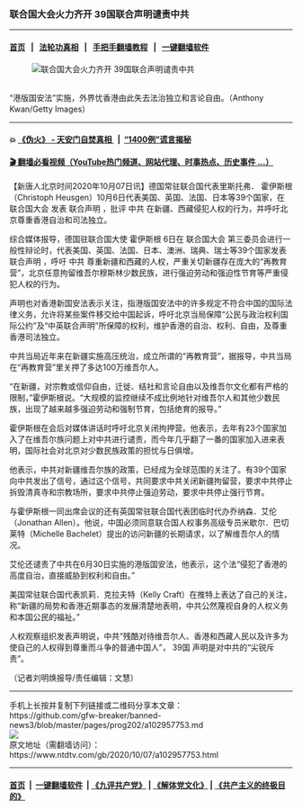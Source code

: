 ### 联合国大会火力齐开 39国联合声明谴责中共
------------------------

#### [首页](https://github.com/gfw-breaker/banned-news3/blob/master/README.md) &nbsp;&nbsp;|&nbsp;&nbsp; [法轮功真相](https://github.com/begood0513/basic/blob/master/README.md)  &nbsp;&nbsp;|&nbsp;&nbsp; [手把手翻墙教程](https://github.com/gfw-breaker/guides/wiki)  &nbsp;&nbsp;|&nbsp;&nbsp; [一键翻墙软件](https://github.com/gfw-breaker/nogfw/blob/master/README.md)  



<div><div class="featured_image">
 <figure>
  <img alt="联合国大会火力齐开 39国联合声明谴责中共" src="https://i.ntdtv.com/assets/uploads/2020/10/113-800x450.jpg"/>
 </figure><br/>
 <span class="caption">
  “港版国安法”实施，外界忧香港由此失去法治独立和言论自由。（Anthony Kwan/Getty Images）
 </span>
</div>
</div><hr/>

#### 💥 [《伪火》 - 天安门自焚真相 ](http://158.247.195.190:10000/videos/blog/weihuo.html)&nbsp; |&nbsp; [“1400例”谎言揭秘  ](http://158.247.195.190:10000/videos/blog/jiexi1400.html)

#### [ 🎬  翻墙必看视频（YouTube热门频道、网站代理、时事热点、历史事件 ...）](https://github.com/gfw-breaker/links/blob/master/banned.md)

<div><div class="post_content" itemprop="articleBody">
 <p>
  【新唐人北京时间2020年10月07日讯】德国常驻联合国代表里斯托弗．
  <ok href="https://www.ntdtv.com/gb/霍伊斯根.htm">
   霍伊斯根
  </ok>
  （Christoph Heusgen）10月6日代表美国、英国、法国、日本等39个国家，在
  <ok href="https://www.ntdtv.com/gb/联合国大会.htm">
   联合国大会
  </ok>
  发表
  <ok href="https://www.ntdtv.com/gb/联合声明.htm">
   联合声明
  </ok>
  ，批评
  <ok href="https://www.ntdtv.com/gb/中共.htm">
   中共
  </ok>
  在新疆、西藏侵犯人权的行为，并呼吁北京尊重香港自治和司法独立。
 </p>
 <p>
  综合媒体报导，德国驻联合国大使
  <ok href="https://www.ntdtv.com/gb/霍伊斯根.htm">
   霍伊斯根
  </ok>
  6日在
  <ok href="https://www.ntdtv.com/gb/联合国大会.htm">
   联合国大会
  </ok>
  第三委员会进行一般性辩论时，代表美国、英国、法国、日本、澳洲、瑞典、瑞士等39个国家发表
  <ok href="https://www.ntdtv.com/gb/联合声明.htm">
   联合声明
  </ok>
  ，呼吁
  <ok href="https://www.ntdtv.com/gb/中共.htm">
   中共
  </ok>
  尊重新疆和西藏的人权，严重关切新疆存在庞大的“再教育营”，北京任意拘留维吾尔穆斯林少数民族，进行强迫劳动和强迫性节育等严重侵犯人权的行为。
 </p>
 <p>
  声明也对香港新国安法表示关注，指港版国安法中的许多规定不符合中国的国际法律义务，允许将某些案件移交给中国起诉，呼吁北京当局保障“公民与政治权利国际公约”及“中英联合声明”所保障的权利，维护香港的自治、权利、自由，及尊重香港司法独立。
 </p>
 <p>
  中共当局近年来在新疆实施高压统治，成立所谓的“再教育营”，据报导，中共当局在“再教育营”里关押了多达100万维吾尔人。
 </p>
 <p>
  “在新疆，对宗教或信仰自由，迁徙、结社和言论自由以及维吾尔文化都有严格的限制，”霍伊斯根说。“大规模的监控继续不成比例地针对维吾尔人和其他少数民族，出现了越来越多强迫劳动和强制节育，包括绝育的报导。”
 </p>
 <p>
  霍伊斯根在会后对媒体讲话时呼吁北京关闭拘押营。他表示，去年有23个国家加入了在维吾尔族问题上对中共进行谴责，而今年几乎翻了一番的国家加入进来表明，国际社会对北京对少数民族政策的担忧与日俱增。
 </p>
 <p>
  他表示，中共对新疆维吾尔族的政策，已经成为全球范围的关注了。有39个国家向中共发出了信号，通过这个信号，共同要求中共关闭新疆拘留营，要求中共停止拆毁清真寺和宗教场所，要求中共停止强迫劳动，要求中共停止强行节育。
 </p>
 <p>
  与霍伊斯根一同出席会议的还有英国常驻联合国代表团临时代办乔纳森．艾伦（Jonathan Allen）。他说，中国必须同意联合国人权事务高级专员米歇尔．巴切莱特（Michelle Bachelet）提出的访问新疆的长期请求，以了解维吾尔人的情况。
 </p>
 <p>
  艾伦还谴责了中共在6月30日实施的港版国安法，他表示，这个法“侵犯了香港的高度自治，直接威胁到权利和自由。”
 </p>
 <p>
  美国常驻联合国代表凯莉．克拉夫特（Kelly Craft）在推特上表达了自己的关注，称“新疆的局势和香港近期事态的发展清楚地表明，中共公然蔑视自身的人权义务和本国公民的福祉。”
 </p>
 <p>
  人权观察组织发表声明说，中共“残酷对待维吾尔人、香港和西藏人民以及许多为使自己的人权得到尊重而斗争的普通中国人”，
  <ok href="https://www.ntdtv.com/gb/39国.htm">
   39国
  </ok>
  声明是对中共的“尖锐斥责”。
 </p>
 <p>
  （记者刘明焕报导/责任编辑：文慧）
 </p>
 <div class="single_ad">
 </div>
</div>
</div>
<hr/>
手机上长按并复制下列链接或二维码分享本文章：<br/>
https://github.com/gfw-breaker/banned-news3/blob/master/pages/prog202/a102957753.md <br/>
<a href='https://github.com/gfw-breaker/banned-news3/blob/master/pages/prog202/a102957753.md'><img src='https://github.com/gfw-breaker/banned-news3/blob/master/pages/prog202/a102957753.md.png'/></a> <br/>
原文地址（需翻墙访问）：https://www.ntdtv.com/gb/2020/10/07/a102957753.html


------------------------
#### [首页](https://github.com/gfw-breaker/banned-news3/blob/master/README.md) &nbsp;|&nbsp; [一键翻墙软件](https://github.com/gfw-breaker/nogfw/blob/master/README.md) &nbsp;| [《九评共产党》](https://github.com/gfw-breaker/9ping.md/blob/master/README.md#九评之一评共产党是什么) | [《解体党文化》](https://github.com/gfw-breaker/jtdwh.md/blob/master/README.md) | [《共产主义的终极目的》](https://github.com/gfw-breaker/gczydzjmd.md/blob/master/README.md)


<img src='http://gfw-breaker.win/banned-news3/pages/prog202/a102957753.md' width='0px' height='0px'/>